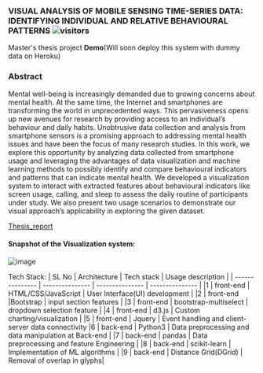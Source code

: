 ### VISUAL ANALYSIS OF MOBILE SENSING TIME-SERIES DATA: IDENTIFYING INDIVIDUAL AND RELATIVE BEHAVIOURAL PATTERNS ![visitors](https://visitor-badge.glitch.me/badge?page_id=mohd-muzamil.flaskDashboard)
Master's thesis project <B>Demo</b>(Will soon deploy this system with dummy data on Heroku)

### Abstract
Mental well-being is increasingly demanded due to growing concerns about mental
health. At the same time, the Internet and smartphones are transforming the world
in unprecedented ways. This pervasiveness opens up new avenues for research by
providing access to an individual’s behaviour and daily habits. Unobtrusive data
collection and analysis from smartphone sensors is a promising approach to addressing
mental health issues and have been the focus of many research studies. In this
work, we explore this opportunity by analyzing data collected from smartphone usage
and leveraging the advantages of data visualization and machine learning methods
to possibly identify and compare behavioural indicators and patterns that can indicate
mental health. We developed a visualization system to interact with extracted
features about behavioural indicators like screen usage, calling, and sleep to assess
the daily routine of participants under study. We also present two usage scenarios to
demonstrate our visual approach’s applicability in exploring the given dataset.

[Thesis_report](https://dalspace.library.dal.ca/handle/10222/81757)

#### Snapshot of the Visualization system:
![image](https://user-images.githubusercontent.com/19529402/176933948-6d9ca602-e3ff-4303-a4da-9ba81d823597.png)

Tech Stack:
| SL No | Architecture | Tech stack | Usage description |
| --------------- | --------------- | --------------- | --------------- |
|1 | front-end | HTML/CSS/JavaScript | User Interface(UI) development |
|2 | front-end |Bootstrap | input section features |
|3 | front-end | bootstrap-multiselect | dropdown selection feature |
|4 | front-end | d3.js | Custom charting/visualization |
|5 | front-end | Jquery | Event handling and client-server data connectivity 
|6 | back-end | Python3 | Data preprocessing and data manipulation at Back-end |
|7 | back-end | pandas | Data preprocessing and feature Engineering |
|8 | back-end | scikit-learn | Implementation of ML algorithms |
|9 | back-end | Distance Grid(DGrid) | Removal of overlap in glyphs|
